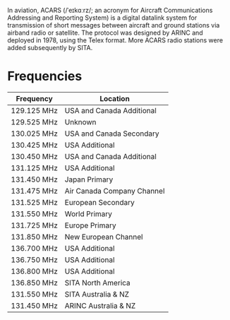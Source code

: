 In aviation, ACARS (/ˈeɪkɑːrz/; an acronym for Aircraft Communications Addressing and Reporting System) is a digital datalink system for transmission of short messages between aircraft and ground stations via airband radio or satellite. The protocol was designed by ARINC and deployed in 1978, using the Telex format. More ACARS radio stations were added subsequently by SITA.

# Frequencies

| Frequency    | Location                      |
|--------------|-------------------------------|
| 129.125 MHz  | USA and Canada Additional     |
| 129.525 MHz  | Unknown                       |
| 130.025 MHz  | USA and Canada Secondary      |
| 130.425 MHz  | USA Additional                |
| 130.450 MHz  | USA and Canada Additional     |
| 131.125 MHz  | USA Additional                |
| 131.450 MHz  | Japan Primary                 |
| 131.475 MHz  | Air Canada Company Channel    |
| 131.525 MHz  | European Secondary            |
| 131.550 MHz  | World Primary                 |
| 131.725 MHz  | Europe Primary                |
| 131.850 MHz  | New European Channel          |
| 136.700 MHz  | USA Additional                |
| 136.750 MHz  | USA Additional                |
| 136.800 MHz  | USA Additional                |
| 136.850 MHz  | SITA North America            |
| 131.550 MHz  | SITA Australia & NZ           |
| 131.450 MHz  | ARINC Australia & NZ          |
